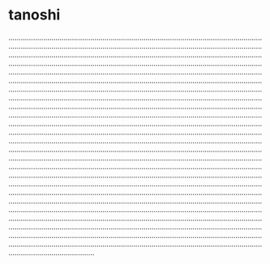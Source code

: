 # tanoshi
......................................................................................................................................................................................................................................................................................................................................................................................................................................................................................................................................................................................................................................................................................................................................................................................................................................................................................................................................................................................................................................................................................................................................................................................................................................................................................................................................................................................................................................................................................................................................................................................................................................................................................................................................................................................................................................................................................................................................................................................................................................................................................................................................................................................................................................................................................................................................................................................................................................................................................................................................................................................................................................................................................................................................................................................................................................................................................................................................................................................................................................................................................................................................................................................................................................................................